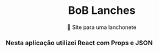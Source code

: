 <h1 align="center">
    BoB Lanches
</h1>
<p align="center">🚀 Site para uma lanchonete</p>

<h3> Nesta aplicação utilizei React com Props e JSON  </h2>
